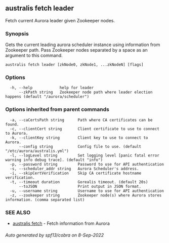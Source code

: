 ## australis fetch leader

Fetch current Aurora leader given Zookeeper nodes. 

### Synopsis

Gets the current leading aurora scheduler instance using information from Zookeeper path.
Pass Zookeeper nodes separated by a space as an argument to this command.

```
australis fetch leader [zkNode0, zkNode1, ...zkNodeN] [flags]
```

### Options

```
  -h, --help            help for leader
      --zkPath string   Zookeeper node path where leader election happens (default "/aurora/scheduler")
```

### Options inherited from parent commands

```
  -a, --caCertsPath string      Path where CA certificates can be found.
  -c, --clientCert string       Client certificate to use to connect to Aurora.
  -k, --clientKey string        Client key to use to connect to Aurora.
      --config string           Config file to use. (default "/etc/aurora/australis.yml")
  -l, --logLevel string         Set logging level [panic fatal error warning info debug trace]. (default "info")
  -p, --password string         Password to use for API authentication
  -s, --scheduler_addr string   Aurora Scheduler's address.
  -i, --skipCertVerification    Skip CA certificate hostname verification.
  -t, --timeout duration        Gorealis timeout. (default 20s)
      --toJSON                  Print output in JSON format.
  -u, --username string         Username to use for API authentication
  -z, --zookeeper string        Zookeeper node(s) where Aurora stores information. (comma separated list)
```

### SEE ALSO

* [australis fetch](australis_fetch.md)	 - Fetch information from Aurora

###### Auto generated by spf13/cobra on 8-Sep-2022
